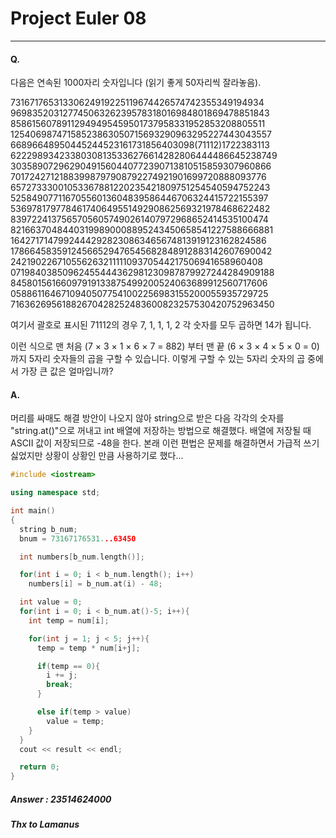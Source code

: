# Project Euler 08
---
#### Q.   
다음은 연속된 1000자리 숫자입니다 (읽기 좋게 50자리씩 잘라놓음).

73167176531330624919225119674426574742355349194934
96983520312774506326239578318016984801869478851843
85861560789112949495459501737958331952853208805511
12540698747158523863050715693290963295227443043557
66896648950445244523161731856403098(71112)1722383113
62229893423380308135336276614282806444486645238749
30358907296290491560440772390713810515859307960866
70172427121883998797908792274921901699720888093776
65727333001053367881220235421809751254540594752243
52584907711670556013604839586446706324415722155397
53697817977846174064955149290862569321978468622482
83972241375657056057490261407972968652414535100474
82166370484403199890008895243450658541227588666881
16427171479924442928230863465674813919123162824586
17866458359124566529476545682848912883142607690042
24219022671055626321111109370544217506941658960408
07198403850962455444362981230987879927244284909188
84580156166097919133875499200524063689912560717606
05886116467109405077541002256983155200055935729725
71636269561882670428252483600823257530420752963450

여기서 괄호로 표시된 71112의 경우 7, 1, 1, 1, 2 각 숫자를 모두 곱하면 14가 됩니다.

이런 식으로 맨 처음 (7 × 3 × 1 × 6 × 7 = 882) 부터 맨 끝 (6 × 3 × 4 × 5 × 0 = 0) 까지 5자리 숫자들의 곱을 구할 수 있습니다.
이렇게 구할 수 있는 5자리 숫자의 곱 중에서 가장 큰 값은 얼마입니까?

#### A.  
머리를 싸매도 해결 방안이 나오지 않아 string으로 받은 다음 각각의 숫자를 "string.at()"으로 꺼내고 int 배열에 저장하는 방법으로 해결했다. 배열에 저장될 때 ASCII 값이 저장되므로 -48을 한다.
본래 이런 편법은 문제를 해결하면서 가급적 쓰기 싫었지만 상황이 상황인 만큼 사용하기로 했다...

```cpp
#include <iostream>

using namespace std;

int main()
{
  string b_num;
  bnum = 73167176531...63450

  int numbers[b_num.length()];

  for(int i = 0; i < b_num.length(); i++)
    numbers[i] = b_num.at(i) - 48;

  int value = 0;
  for(int i = 0; i < b_num.at()-5; i++){
    int temp = num[i];

    for(int j = 1; j < 5; j++){
      temp = temp * num[i+j];

      if(temp == 0){
        i += j;
        break;
      }

      else if(temp > value)
        value = temp;
    }
  }
  cout << result << endl;

  return 0;
}
```
 ##### Answer : 23514624000
 ##### Thx to Lamanus
